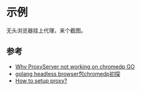 # 示例

无头浏览器挂上代理，来个截图。

## 参考

* [Why ProxyServer not working on chromedp GO](https://stackoverflow.com/questions/57412930/why-proxyserver-not-working-on-chromedp-go)
* [golang headless browser包chromedp初探](https://zhangguanzhang.github.io/2019/07/14/chromedp/)
* [How to setup proxy?](https://github.com/chromedp/chromedp/issues/1)
